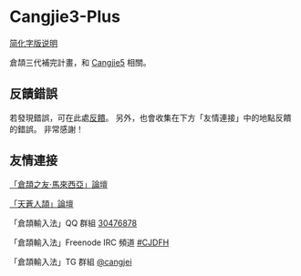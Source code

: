 # Cangjie3-Plus

[简化字版说明](https://github.com/Arthurmcarthur/Cangjie3-Plus/blob/master/README-hans.md)

倉頡三代補完計畫，和 [Cangjie5](https://github.com/Jackchows/Cangjie5) 相關。

## 反饋錯誤

若發現錯誤，可在此處[反饋](https://github.com/Arthurmcarthur/Cangjie3-Plus/issues/new)。
另外，也會收集在下方「友情連接」中的地點反饋的錯誤。
非常感謝！

## 友情連接
[「倉頡之友·馬來西亞」論壇](http://www.chinesecj.com/forum/forum.php)

[「天蒼人頡」論壇](http://ejsoon.win/phpbb/)

「倉頡輸入法」QQ 群組 [30476878](https://jq.qq.com/?_wv=1027&k=5W3qETZ)

「倉頡輸入法」Freenode IRC 頻道 [#CJDFH](https://webchat.freenode.net/?channels=%23CJDFH)

「倉頡輸入法」TG 群組 [@cangjei](https://t.me/cangjei)